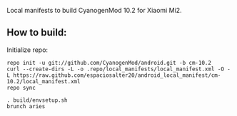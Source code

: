 Local manifests to build CyanogenMod 10.2 for Xiaomi Mi2.

How to build:
-------------

Initialize repo:

    repo init -u git://github.com/CyanogenMod/android.git -b cm-10.2
    curl --create-dirs -L -o .repo/local_manifests/local_manifest.xml -O -L https://raw.github.com/espaciosalter20/android_local_manifest/cm-10.2/local_manifest.xml
    repo sync

    . build/envsetup.sh
    brunch aries
